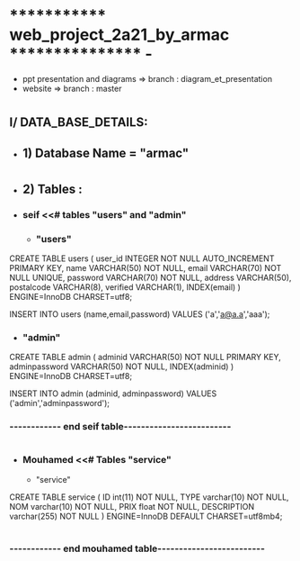 #  *********** web_project_2a21_by_armac  ***************             -
* ppt presentation and diagrams => branch : diagram_et_presentation
* website => branch : master
#
<h2> I/ DATA_BASE_DETAILS:</h2>

* <h2> 1)  Database Name  =  "armac"  </h2>
#
#
* <h2> 2)  Tables : </h2>

+ <h3> seif <<# tables "users" and "admin" </h3>

   * <h3>"users"</h3>  
  

CREATE TABLE users (
   user_id INTEGER NOT NULL
     AUTO_INCREMENT PRIMARY KEY,
   name VARCHAR(50) NOT NULL,
   email VARCHAR(70) NOT NULL UNIQUE,
   password VARCHAR(70) NOT NULL,
   address VARCHAR(50),
   postalcode VARCHAR(8),
   verified  VARCHAR(1),
   INDEX(email)
) ENGINE=InnoDB CHARSET=utf8;


INSERT INTO users (name,email,password) VALUES ('a','a@a.a','aaa');


   * <h3>"admin"</h3> 


CREATE TABLE admin (
   adminid VARCHAR(50) NOT NULL PRIMARY KEY,
   adminpassword VARCHAR(50) NOT NULL,
   INDEX(adminid)
) ENGINE=InnoDB CHARSET=utf8;

INSERT INTO admin (adminid, adminpassword) VALUES ('admin','adminpassword'); 

<h3>  ------------ end seif table-------------------------   </h3>


#

 + <h3> Mouhamed <<# Tables "service"   </h3>

   * </h3>"service"</h3>    

CREATE TABLE service (
  ID int(11) NOT NULL,
  TYPE varchar(10) NOT NULL,
  NOM varchar(10) NOT NULL,
  PRIX float NOT NULL,
  DESCRIPTION varchar(255) NOT NULL
) ENGINE=InnoDB DEFAULT CHARSET=utf8mb4;

#
<h3> ------------ end mouhamed table-------------------------</h3>  

#



